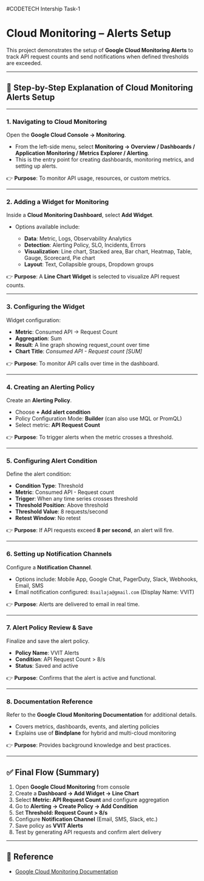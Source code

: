 #CODETECH Intership Task-1

# Cloud Monitoring – Alerts Setup

This project demonstrates the setup of **Google Cloud Monitoring Alerts** to track API request counts and send notifications when defined thresholds are exceeded.

---

## 📌 Step-by-Step Explanation of Cloud Monitoring Alerts Setup

---

### **1. Navigating to Cloud Monitoring**

Open the **Google Cloud Console → Monitoring**.

* From the left-side menu, select **Monitoring → Overview / Dashboards / Application Monitoring / Metrics Explorer / Alerting**.
* This is the entry point for creating dashboards, monitoring metrics, and setting up alerts.

👉 **Purpose**: To monitor API usage, resources, or custom metrics.

---

### **2. Adding a Widget for Monitoring**

Inside a **Cloud Monitoring Dashboard**, select **Add Widget**.

* Options available include:

  * **Data**: Metric, Logs, Observability Analytics
  * **Detection**: Alerting Policy, SLO, Incidents, Errors
  * **Visualization**: Line chart, Stacked area, Bar chart, Heatmap, Table, Gauge, Scorecard, Pie chart
  * **Layout**: Text, Collapsible groups, Dropdown groups

👉 **Purpose**: A **Line Chart Widget** is selected to visualize API request counts.

---

### **3. Configuring the Widget**

Widget configuration:

* **Metric**: Consumed API → Request Count
* **Aggregation**: Sum
* **Result**: A line graph showing request\_count over time
* **Chart Title**: *Consumed API - Request count \[SUM]*

👉 **Purpose**: To monitor API calls over time in the dashboard.

---

### **4. Creating an Alerting Policy**

Create an **Alerting Policy**.

* Choose **+ Add alert condition**
* Policy Configuration Mode: **Builder** (can also use MQL or PromQL)
* Select metric: **API Request Count**

👉 **Purpose**: To trigger alerts when the metric crosses a threshold.

---

### **5. Configuring Alert Condition**

Define the alert condition:

* **Condition Type**: Threshold
* **Metric**: Consumed API - Request count
* **Trigger**: When any time series crosses threshold
* **Threshold Position**: Above threshold
* **Threshold Value**: 8 requests/second
* **Retest Window**: No retest

👉 **Purpose**: If API requests exceed **8 per second**, an alert will fire.

---

### **6. Setting up Notification Channels**

Configure a **Notification Channel**.

* Options include: Mobile App, Google Chat, PagerDuty, Slack, Webhooks, Email, SMS
* Email notification configured: `8sailaja@gmail.com` (Display Name: VVIT)

👉 **Purpose**: Alerts are delivered to email in real time.

---

### **7. Alert Policy Review & Save**

Finalize and save the alert policy.

* **Policy Name**: VVIT Alerts
* **Condition**: API Request Count > 8/s
* **Status**: Saved and active

👉 **Purpose**: Confirms that the alert is active and functional.

---

### **8. Documentation Reference**

Refer to the **Google Cloud Monitoring Documentation** for additional details.

* Covers metrics, dashboards, events, and alerting policies
* Explains use of **Bindplane** for hybrid and multi-cloud monitoring

👉 **Purpose**: Provides background knowledge and best practices.

---

## ✅ Final Flow (Summary)

1. Open **Google Cloud Monitoring** from console
2. Create a **Dashboard → Add Widget → Line Chart**
3. Select **Metric: API Request Count** and configure aggregation
4. Go to **Alerting → Create Policy → Add Condition**
5. Set **Threshold: Request Count > 8/s**
6. Configure **Notification Channel** (Email, SMS, Slack, etc.)
7. Save policy as **VVIT Alerts**
8. Test by generating API requests and confirm alert delivery

---

## 📖 Reference

* [Google Cloud Monitoring Documentation](https://cloud.google.com/monitoring/docs)



